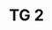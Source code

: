 ---
id: 67d37279-71c4-4d38-a865-bfd70ff64b9d
blueprint: object
type: tiefgaragenparkplatz
number: TG 2
floor: ug
price: 40000
state: available
title: TG 2
updated_by: c2f8321e-be41-4d83-b9ee-8136dba46b39
updated_at: 1713345528
---